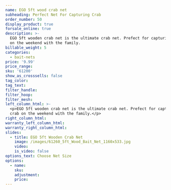```yaml
---
name: EGO 5ft wood crab net
subheading: Perfect Net For Capturing Crab
order_number: 50
display_product: true
forsale_online: true
description: >-
  EGO 5ft wooden crab net is the ultimate crab net. Prefect for capturing crab
  on the weekend with the family.
billable_weight: 5
categories:
  - bait-nets
price: '9.99'
price_range:
sku: '61200'
show_as_crosssells: false
tag_color:
tag_text:
filter_handle:
filter_hoop:
filter_mesh:
left_column_html: >-
  <p>EGO 5ft wooden crab net is the ultimate crab net. Prefect for capturing
  crab on the weekend with the family.</p>
right_column_html:
warranty_left_column_html:
warranty_right_column_html:
slides:
  - title: EGO 5ft Wooden Crab Net
    image: /images/61260_5ft_Wood_Bait_Net_1160x533.jpg
    video:
    is_video: false
options_text: Choose Net Size
options:
  - name:
    sku:
    adjustment:
    price:
---
```

